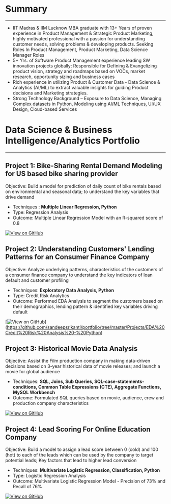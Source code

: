 # Summary
---
* IIT Madras & IIM Lucknow MBA graduate with 13+ Years of proven experience in Product Management & Strategic Product Marketing, highly motivated professional with a passion for understanding customer needs, solving problems & developing products. Seeking Roles In Product Management, Product Marketing, Data Science Manager Roles
* 5+ Yrs. of Software Product Management experience leading SW innovation projects globally; Responsible for Defining & Evangelizing product vision, strategy and roadmaps based on VOCs, market research, opportunity sizing and business cases
* Rich experience in utilizing Product & Customer Data - Data Science & Analytics (AI/ML) to extract valuable insights for guiding Product decisions and Marketing strategies.
* Strong Technology Background – Exposure to Data Science, Managing Complex datasets in Python, Modeling using AI/ML Techniques, UI/UX Design, Cloud-based Services

# Data Science & Business Intelligence/Analytics Portfolio
---
## Project 1: Bike-Sharing Rental Demand Modeling for US based bike sharing provider

Objective: Build a model for prediction of daily count of bike rentals based on environmental and seasonal data; to understand the key variables that drive demand
* Techniques : **Multiple Linear Regression, Python**
* Type: Regression Analysis
* Outcome: Multiple Linear Regression Model with an R-squared score of 0.8

[![View on GitHub](https://img.shields.io/badge/GitHub-View_on_GitHub-blue?logo=GitHub)](https://github.com/sandeepsrikanti/portfolio/tree/master/Projects/Bike%20Sharing%20Assignment%20-Linear%20Regression)

## Project 2: Understanding Customers' Lending Patterns for an Consumer Finance Company

Objective: Analyze underlying patterns, characteristics of the customers of a consumer finance company to understand the key indicators of loan default and customer profiling
* Techniques: **Exploratory Data Analysis, Python**
* Type: Credit Risk Analytics
* Outcome: Performed EDA Analysis to segment the customers based on their demographics, lending pattern & identified key variables driving default
  
[![View on GitHub](https://img.shields.io/badge/GitHub-View_on_GitHub-blue?logo=GitHub)]
(https://github.com/sandeepsrikanti/portfolio/tree/master/Projects/EDA%20Credit%20Risk%20Analysis%20-%20Python)

## Project 3: Historical Movie Data Analysis

Objective: Assist the Film production company in making data-driven decisions based on 3-year historical data of movie releases; and launch a movie for global audience
* Techniques: **SQL, Joins, Sub Queries, SQL-case-statements-conditions, Common Table Expressions (CTE), Aggregate Functions, MySQL Workbench**
* Outcome: Formulated SQL queries based on movie, audience, crew and production company characteristics 

[![View on GitHub](https://img.shields.io/badge/GitHub-View_on_GitHub-blue?logo=GitHub)](https://github.com/sandeepsrikanti/portfolio/tree/master/Projects/Historical%20Movie%20Data%20Analysis%20-%20SQL)

## Project 4: Lead Scoring For Online Education Company

Objective: Build a model to assign a lead score between 0 (cold) and 100 (hot) to each of the leads which can be used by the company to target potential leads; Key factors that lead to higher lead conversion
* Techniques: **Multivariate Logistic Regression, Classification, Python**
* Type: Logistic Regression Analysis
* Outcome: Multivariate Logistic Regression Model - Precision of 73% and Recall of 76% 

[![View on GitHub](https://img.shields.io/badge/GitHub-View_on_GitHub-blue?logo=GitHub)](https://github.com/sandeepsrikanti/portfolio/tree/master/Projects/Lead%2BScoring%2BCase%2BStudy/Lead%20Scoring%20Assignment)

